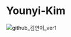 # Younyi-Kim
![github_김연이_ver1](https://user-images.githubusercontent.com/24906022/135575165-407ed6e2-d128-46dd-a2d6-083d1e82b256.png)
